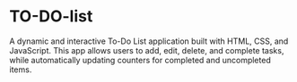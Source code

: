 # TO-DO-list
A dynamic and interactive To-Do List application built with HTML, CSS, and JavaScript. This app allows users to add, edit, delete, and complete tasks, while automatically updating counters for completed and uncompleted items. 
